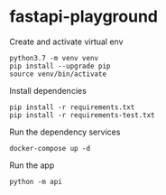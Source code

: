 # fastapi-playground

Create and activate virtual env

```shell script
python3.7 -m venv venv 
pip install --upgrade pip
source venv/bin/activate
```

Install dependencies

```shell script
pip install -r requirements.txt
pip install -r requirements-test.txt
```

Run the dependency services

```shell script
docker-compose up -d
```

Run the app

```shell script
python -m api
```
